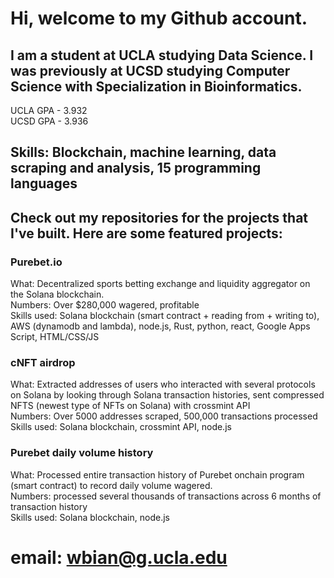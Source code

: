 # Hi, welcome to my Github account.

## I am a student at UCLA studying Data Science. I was previously at UCSD studying Computer Science with Specialization in Bioinformatics.

UCLA GPA - 3.932
<br>
UCSD GPA - 3.936
<br>

## Skills: Blockchain, machine learning, data scraping and analysis, 15 programming languages

## Check out my repositories for the projects that I've built. Here are some featured projects: 

### Purebet.io
What: Decentralized sports betting exchange and liquidity aggregator on the Solana blockchain. 
<br>
Numbers: Over $280,000 wagered, profitable
<br>
Skills used: Solana blockchain (smart contract + reading from + writing to), AWS (dynamodb and lambda), node.js, Rust, python, react, Google Apps Script, HTML/CSS/JS

### cNFT airdrop
What: Extracted addresses of users who interacted with several protocols on Solana by looking through Solana transaction histories, sent compressed NFTS (newest type of NFTs on Solana) with crossmint API
<br>
Numbers: Over 5000 addresses scraped, 500,000 transactions processed
<br>
Skills used: Solana blockchain, crossmint API, node.js

### Purebet daily volume history
What: Processed entire transaction history of Purebet onchain program (smart contract) to record daily volume wagered. 
<br>
Numbers: processed several thousands of transactions across 6 months of transaction history
<br>
Skills used: Solana blockchain, node.js

# email: wbian@g.ucla.edu
